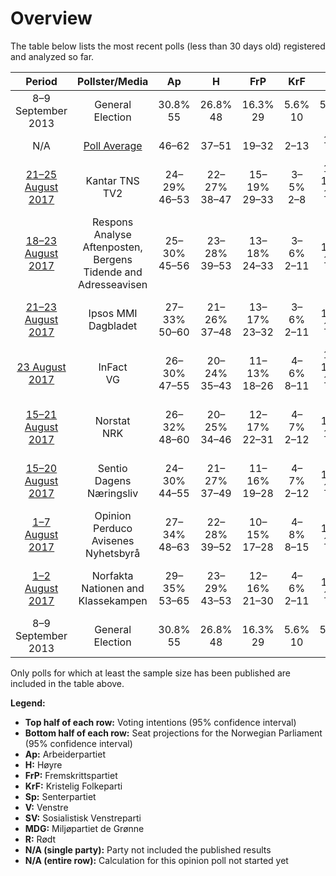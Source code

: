 # Overview

The table below lists the most recent polls (less than 30 days old) registered and analyzed so far.

| Period     | Pollster/Media   | Ap | H | FrP | KrF | Sp | V | SV | MDG | R |
|:----------:|:----------------:|:--:|:--:|:--:|:--:|:--:|:--:|:--:|:--:|:--:|
| 8–9 September 2013 | General Election | 30.8% <br> 55 | 26.8% <br> 48 | 16.3% <br> 29 | 5.6% <br> 10 | 5.5% <br> 10 | 5.2% <br> 9 | 4.1% <br> 7 | 2.8% <br> 1 | 1.1% <br> 0 |
| N/A | [Poll Average](average.html) | 46–62 | 37–51 | 19–32 | 2–13 | 15–23 | 1–9 | 1–13 | 0–12 | 1–8 |
| [21–25 August 2017](2017-08-25-KantarTNS.html) | Kantar TNS <br> TV2 | 24–29% <br> 46–53 | 22–27% <br> 38–47 | 15–19% <br> 29–33 | 3–5% <br> 2–8 | 10–13% <br> 17–23 | 2–4% <br> 1–2 | 5–7% <br> 8–13 | 4–6% <br> 2–9 | 2–4% <br> 1–2 |
| [18–23 August 2017](2017-08-23-ResponsAnalyse.html) | Respons Analyse <br> Aftenposten, Bergens Tidende and Adresseavisen | 25–30% <br> 45–56 | 23–28% <br> 39–53 | 13–18% <br> 24–33 | 3–6% <br> 2–11 | 9–13% <br> 16–23 | 3–5% <br> 1–9 | 3–6% <br> 1–11 | 3–5% <br> 1–10 | 2–4% <br> 1–8 |
| [21–23 August 2017](2017-08-23-IpsosMMI.html) | Ipsos MMI <br> Dagbladet | 27–33% <br> 50–60 | 21–26% <br> 37–48 | 13–17% <br> 23–32 | 3–6% <br> 2–11 | 8–12% <br> 15–22 | 2–5% <br> 1–8 | 5–8% <br> 8–14 | 2–4% <br> 0–3 | 3–5% <br> 1–9 |
| [23 August 2017](2017-08-23-InFact.html) | InFact <br> VG | 26–30% <br> 47–55 | 20–24% <br> 35–43 | 11–13% <br> 18–26 | 4–6% <br> 8–11 | 11–13% <br> 19–24 | 3–4% <br> 1–8 | 6–8% <br> 10–14 | 4–6% <br> 7–10 | 3–4% <br> 2–7 |
| [15–21 August 2017](2017-08-21-Norstat.html) | Norstat <br> NRK | 26–32% <br> 48–60 | 20–25% <br> 34–46 | 12–17% <br> 22–31 | 4–7% <br> 2–12 | 8–12% <br> 13–20 | 3–6% <br> 1–9 | 4–7% <br> 7–13 | 3–6% <br> 1–10 | 2–4% <br> 1–2 |
| [15–20 August 2017](2017-08-20-Sentio.html) | Sentio <br> Dagens Næringsliv | 24–30% <br> 44–55 | 21–27% <br> 37–49 | 11–16% <br> 19–28 | 4–7% <br> 2–12 | 9–14% <br> 15–24 | 3–6% <br> 1–10 | 4–7% <br> 1–12 | 5–8% <br> 8–14 | 2–4% <br> 1–2 |
| [1–7 August 2017](2017-08-07-OpinionPerduco.html) | Opinion Perduco <br> Avisenes Nyhetsbyrå | 27–34% <br> 48–63 | 22–28% <br> 39–52 | 10–15% <br> 17–28 | 4–8% <br> 8–15 | 9–13% <br> 15–24 | 2–5% <br> 0–8 | 3–6% <br> 1–10 | 3–6% <br> 1–11 | 2–4% <br> 1–8 |
| [1–2 August 2017](2017-08-02-Norfakta.html) | Norfakta <br> Nationen and Klassekampen | 29–35% <br> 53–65 | 23–29% <br> 43–53 | 12–16% <br> 21–30 | 4–6% <br> 2–11 | 8–11% <br> 14–21 | 2–4% <br> 0–8 | 3–6% <br> 2–11 | 1–3% <br> 0–1 | 1–3% <br> 1–2 |
| 8–9 September 2013 | General Election | 30.8% <br> 55 | 26.8% <br> 48 | 16.3% <br> 29 | 5.6% <br> 10 | 5.5% <br> 10 | 5.2% <br> 9 | 4.1% <br> 7 | 2.8% <br> 1 | 1.1% <br> 0 |

Only polls for which at least the sample size has been published are included in the table above.

**Legend:**
+ **Top half of each row:** Voting intentions (95% confidence interval)
+ **Bottom half of each row:** Seat projections for the Norwegian Parliament (95% confidence interval)
+ **Ap:** Arbeiderpartiet
+ **H:** Høyre
+ **FrP:** Fremskrittspartiet
+ **KrF:** Kristelig Folkeparti
+ **Sp:** Senterpartiet
+ **V:** Venstre
+ **SV:** Sosialistisk Venstreparti
+ **MDG:** Miljøpartiet de Grønne
+ **R:** Rødt
+ **N/A (single party):** Party not included the published results
+ **N/A (entire row):** Calculation for this opinion poll not started yet

